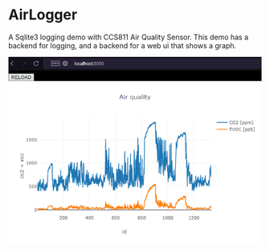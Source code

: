# AirLogger
A Sqlite3 logging demo with CCS811 Air Quality Sensor. This demo has a backend for logging, and a backend for a web ui that shows a graph.

<div style="display: flex;">
  <img src="graph.png"></img>
</div>
